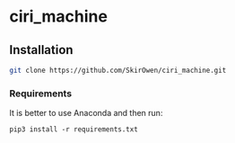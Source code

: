 # ciri_machine
## Installation

```bash
git clone https://github.com/SkirOwen/ciri_machine.git
```  

### Requirements

It is better to use Anaconda and then run:

```
pip3 install -r requirements.txt
```
